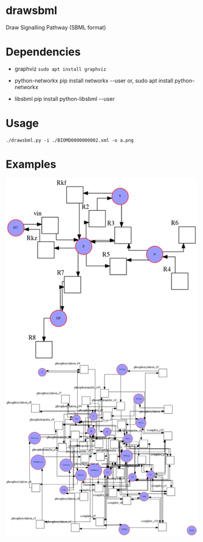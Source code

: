 # drawsbml
Draw Signalling Pathway (SBML format)

# Dependencies

- graphviz 
    `sudo apt install graphviz`
- python-networkx 
        pip install networkx --user 
    or,
        sudo apt install python-networkx

- libsbml
    pip install python-libsbml --user 

# Usage 

    ./drawsbml.py -i ./BIOMD0000000002.xml -o a.png

# Examples

![BIOMD0000000100.xml](./sbml/BIOMD0000000100.xml.gv.png)
![BIOMD0000000200.xml](./sbml/BIOMD0000000200.xml.gv.png)
